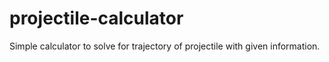 # projectile-calculator
Simple calculator to solve for trajectory of projectile with given information. 
